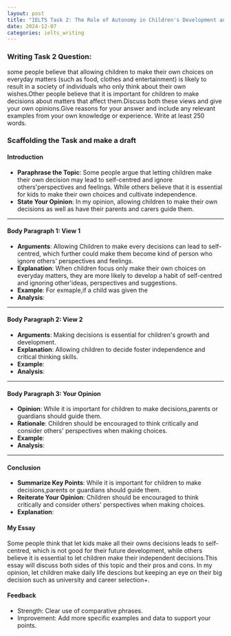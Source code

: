 ```yaml
---
layout: post
title: "IELTS Task 2: The Role of Autonomy in Children's Development and Society"
date: 2024-12-07
categories: ielts_writing
---
```


### Writing Task 2 Question: 
some people believe that allowing children to make their own choices on everyday matters (such as food, clothes and entertainment) is likely to result in a society of individuals who only think about their own wishes.Other people believe that it is important for children to make decisions about matters that affect them.Discuss both these views and give your own opinions.Give reasons for your answer and include any relevant examples from your own knowledge or experience. Write at least 250 words.

### Scaffolding the Task and make a draft
#### Introduction
- **Paraphrase the Topic**:
  Some people argue that letting children make their own decision may lead to self-centred and ignore others'perspectives and feelings. While others believe that it is essential for kids to make their own choices and cultivate independence. 
- **State Your Opinion**:
  In my opinion, allowing children to make their own decisions as well as have their parents and carers guide them.
---
#### Body Paragraph 1: View 1
- **Arguments**:
  Allowing Children to make every decisions can lead to self-centred, which further could make them become kind of person who ignore others' perspectives and feelings.
- **Explanation**:
  When children focus only make their own choices on everyday matters, they are more likely to develop a habit of self-centred and ignoring other'ideas, perspectives and suggestions.
- **Example**:
  For exmaple,if a child was given the 
- **Analysis**:
---
#### Body Paragraph 2: View 2
- **Arguments**:
  Making decisions is essential for children's growth and development.
- **Explanation**:
  Allowing children to decide foster independence and critical thinking skills.
- **Example**:
- **Analysis**:
---
#### Body Paragraph 3: Your Opinion
- **Opinion**:
  While it is important for children to make decisions,parents or guardians should guide them.
- **Rationale**:
  Children should be encouraged to think critically and consider others' perspectives when making choices.
- **Example**:
- **Analysis**:
---
#### Conclusion
- **Summarize Key Points**:
  While it is important for children to make decisions,parents or guardians should guide them.
- **Reiterate Your Opinion**:
  Children should be encouraged to think critically and consider others' perspectives when making choices.
- **Explanation**:


#### My Essay
Some people think that let kids make all their owns decisions leads to self-centred, which is not good for their future development, while others believe it is essential to let children make their independent decisions.This essay will discuss both sides of this topic and their pros and cons. In my opinion, let children make daily life descions but keeping an eye on their big decision such as university and career selection+.




#### Feedback
- Strength: Clear use of comparative phrases.
- Improvement: Add more specific examples and data to support your points.

